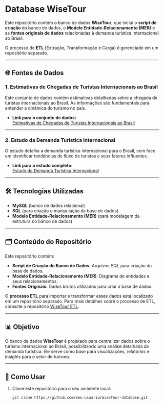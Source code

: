 # Database WiseTour

Este repositório contém o banco de dados **WiseTour**, que inclui o **script de criação** do banco de dados, o **Modelo Entidade-Relacionamento (MER)** e as **fontes originais de dados** relacionadas à demanda turística internacional ao Brasil.

O processo de **ETL** (Extração, Transformação e Carga) é gerenciado em um repositório separado.

---

## 🌐 Fontes de Dados

### 1. **Estimativas de Chegadas de Turistas Internacionais ao Brasil**

Este conjunto de dados contém estimativas detalhadas sobre a chegada de turistas internacionais ao Brasil. As informações são fundamentais para entender a dinâmica do turismo no país.

- **Link para o conjunto de dados:**  
  [Estimativas de Chegadas de Turistas Internacionais ao Brasil](https://dados.gov.br/dados/conjuntos-dados/estimativas-de-chegadas-de-turistas-internacionais-ao-brasil)

---

### 2. **Estudo da Demanda Turística Internacional**

O estudo detalha a demanda turística internacional para o Brasil, com foco em identificar tendências de fluxo de turistas e seus fatores influentes.

- **Link para o estudo completo:**  
  [Estudo da Demanda Turística Internacional](https://www.gov.br/turismo/pt-br/acesso-a-informacao/acoes-e-programas/observatorio/demanda-turistica/demanda-turistica-internacional-1)

---

## 🛠️ Tecnologias Utilizadas

- **MySQL** (banco de dados relacional)
- **SQL** (para criação e manipulação da base de dados)
- **Modelo Entidade-Relacionamento (MER)** (para modelagem da estrutura do banco de dados)

---

## 🗂️ Conteúdo do Repositório

Este repositório contém:

- **Script de Criação do Banco de Dados**: Arquivos SQL para criação da base de dados.
- **Modelo Entidade-Relacionamento (MER)**: Diagrama de entidades e seus relacionamentos.
- **Fontes Originais**: Dados brutos utilizados para criar a base de dados.

O **processo ETL** para importar e transformar esses dados está localizado em um repositório separado. Para mais detalhes sobre o processo de ETL, consulte o repositório [WiseTour ETL](https://github.com/WiseTour/etl).

---

## 📊 Objetivo

O banco de dados **WiseTour** é projetado para centralizar dados sobre o turismo internacional ao Brasil, possibilitando uma análise detalhada da demanda turística. Ele serve como base para visualizações, relatórios e insights para o setor de turismo.

---

## 🚀 Como Usar

1. Clone este repositório para o seu ambiente local:
   ```bash
   git clone https://github.com/seu-usuario/wiseTour-database.git
